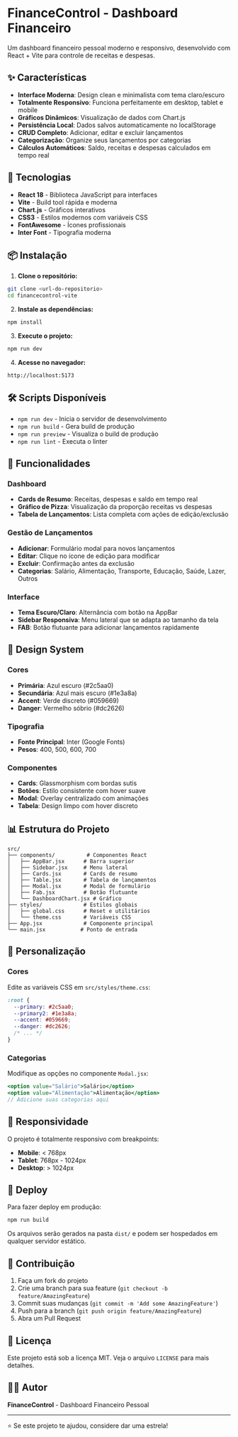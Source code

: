 # FinanceControl - Dashboard Financeiro

Um dashboard financeiro pessoal moderno e responsivo, desenvolvido com React + Vite para controle de receitas e despesas.

## ✨ Características

- **Interface Moderna**: Design clean e minimalista com tema claro/escuro
- **Totalmente Responsivo**: Funciona perfeitamente em desktop, tablet e mobile
- **Gráficos Dinâmicos**: Visualização de dados com Chart.js
- **Persistência Local**: Dados salvos automaticamente no localStorage
- **CRUD Completo**: Adicionar, editar e excluir lançamentos
- **Categorização**: Organize seus lançamentos por categorias
- **Cálculos Automáticos**: Saldo, receitas e despesas calculados em tempo real

## 🚀 Tecnologias

- **React 18** - Biblioteca JavaScript para interfaces
- **Vite** - Build tool rápida e moderna
- **Chart.js** - Gráficos interativos
- **CSS3** - Estilos modernos com variáveis CSS
- **FontAwesome** - Ícones profissionais
- **Inter Font** - Tipografia moderna

## 📦 Instalação

1. **Clone o repositório:**
```bash
git clone <url-do-repositorio>
cd financecontrol-vite
```

2. **Instale as dependências:**
```bash
npm install
```

3. **Execute o projeto:**
```bash
npm run dev
```

4. **Acesse no navegador:**
```
http://localhost:5173
```

## 🛠️ Scripts Disponíveis

- `npm run dev` - Inicia o servidor de desenvolvimento
- `npm run build` - Gera build de produção
- `npm run preview` - Visualiza o build de produção
- `npm run lint` - Executa o linter

## 📱 Funcionalidades

### Dashboard
- **Cards de Resumo**: Receitas, despesas e saldo em tempo real
- **Gráfico de Pizza**: Visualização da proporção receitas vs despesas
- **Tabela de Lançamentos**: Lista completa com ações de edição/exclusão

### Gestão de Lançamentos
- **Adicionar**: Formulário modal para novos lançamentos
- **Editar**: Clique no ícone de edição para modificar
- **Excluir**: Confirmação antes da exclusão
- **Categorias**: Salário, Alimentação, Transporte, Educação, Saúde, Lazer, Outros

### Interface
- **Tema Escuro/Claro**: Alternância com botão na AppBar
- **Sidebar Responsiva**: Menu lateral que se adapta ao tamanho da tela
- **FAB**: Botão flutuante para adicionar lançamentos rapidamente

## 🎨 Design System

### Cores
- **Primária**: Azul escuro (#2c5aa0)
- **Secundária**: Azul mais escuro (#1e3a8a)
- **Accent**: Verde discreto (#059669)
- **Danger**: Vermelho sóbrio (#dc2626)

### Tipografia
- **Fonte Principal**: Inter (Google Fonts)
- **Pesos**: 400, 500, 600, 700

### Componentes
- **Cards**: Glassmorphism com bordas sutis
- **Botões**: Estilo consistente com hover suave
- **Modal**: Overlay centralizado com animações
- **Tabela**: Design limpo com hover discreto

## 📊 Estrutura do Projeto

```
src/
├── components/          # Componentes React
│   ├── AppBar.jsx      # Barra superior
│   ├── Sidebar.jsx     # Menu lateral
│   ├── Cards.jsx       # Cards de resumo
│   ├── Table.jsx       # Tabela de lançamentos
│   ├── Modal.jsx       # Modal de formulário
│   ├── Fab.jsx         # Botão flutuante
│   └── DashboardChart.jsx # Gráfico
├── styles/             # Estilos globais
│   ├── global.css      # Reset e utilitários
│   └── theme.css       # Variáveis CSS
├── App.jsx             # Componente principal
└── main.jsx           # Ponto de entrada
```

## 🔧 Personalização

### Cores
Edite as variáveis CSS em `src/styles/theme.css`:

```css
:root {
  --primary: #2c5aa0;
  --primary2: #1e3a8a;
  --accent: #059669;
  --danger: #dc2626;
  /* ... */
}
```

### Categorias
Modifique as opções no componente `Modal.jsx`:

```jsx
<option value="Salário">Salário</option>
<option value="Alimentação">Alimentação</option>
// Adicione suas categorias aqui
```

## 📱 Responsividade

O projeto é totalmente responsivo com breakpoints:
- **Mobile**: < 768px
- **Tablet**: 768px - 1024px
- **Desktop**: > 1024px

## 🚀 Deploy

Para fazer deploy em produção:

```bash
npm run build
```

Os arquivos serão gerados na pasta `dist/` e podem ser hospedados em qualquer servidor estático.

## 🤝 Contribuição

1. Faça um fork do projeto
2. Crie uma branch para sua feature (`git checkout -b feature/AmazingFeature`)
3. Commit suas mudanças (`git commit -m 'Add some AmazingFeature'`)
4. Push para a branch (`git push origin feature/AmazingFeature`)
5. Abra um Pull Request

## 📄 Licença

Este projeto está sob a licença MIT. Veja o arquivo `LICENSE` para mais detalhes.

## 👨‍💻 Autor

**FinanceControl** - Dashboard Financeiro Pessoal

---

⭐ Se este projeto te ajudou, considere dar uma estrela!
